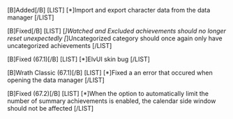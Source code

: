 [B]Added[/B]
[LIST]
[*]Import and export character data from the data manager
[/LIST]

[B]Fixed[/B]
[LIST]
[*]Watched and Excluded achievements should no longer reset unexpectedly
[*]Uncategorized category should once again only have uncategorized achievements
[/LIST]

[B]Fixed (67.1)[/B]
[LIST]
[*]ElvUI skin bug
[/LIST]

[B]Wrath Classic (67.1)[/B]
[LIST]
[*]Fixed a an error that occured when opening the data manager
[/LIST]

[B]Fixed (67.2)[/B]
[LIST]
[*]When the option to automatically limit the number of summary achievements is enabled, the calendar side window should not be affected
[/LIST]